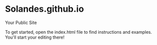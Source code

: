 Solandes.github.io
=====================

Your Public Site

To get started, open the index.html file to find instructions and examples. You'll start your editing there!
